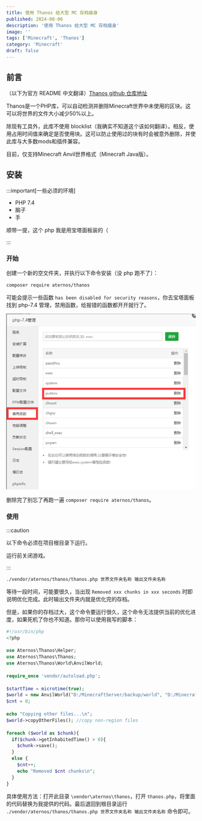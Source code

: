 ```yaml
---
title: 使用 Thanos 给大型 MC 存档瘦身
published: 2024-08-06
description: '使用 Thanos 给大型 MC 存档瘦身'
image: ''
tags: ['Minecraft', 'Thanos']
category: 'Minecraft'
draft: false 
---
```


## 前言

（以下为官方 README 中文翻译）[Thanos github 仓库地址](https://github.com/aternosorg/thanos)

Thanos是一个PHP库，可以自动检测并删除Minecraft世界中未使用的区块。这可以将世界的文件大小减少50%以上。

除现有工具外，此库不使用 blocklist（我确实不知道这个该如何翻译）。相反，使用占用时间值来确定是否使用块。这可以防止使用过的块有时会被意外删除，并使此库与大多数mods和插件兼容。

目前，仅支持Minecraft Anvil世界格式（Minecraft Java版）。

## 安装

:::important[一些必须的环境]

- PHP 7.4
- 脑子
- 手

顺带一提，这个 php 我是用宝塔面板装的（

:::

### 开始

创建一个新的空文件夹，并执行以下命令安装（没 php 跑不了）：

```bash
composer require aternos/thanos
```

可能会提示一些函数 ` has been disabled for security reasons `，你去宝塔面板找到 php-7.4 管理，禁用函数，给报错的函数都开开就行了。

![删除禁用函数](./删除禁用函数.png)

删除完了别忘了再跑一遍 `composer require aternos/thanos`。

### 使用

:::caution

以下命令必须在项目根目录下运行。

运行前关闭游戏。

:::

```bash
./vendor/aternos/thanos/thanos.php 世界文件夹名称 输出文件夹名称
```

等待一段时间，可能要很久，当出现 `Removed xxx chunks in xxx seconds` 时即说明优化完成。此时输出文件夹内就是优化完的存档。



但是，如果你的存档过大，这个命令要运行很久，这个命令无法提供当前的优化进度，如果死机了你也不知道。那你可以使用我写的脚本：

```php
#!/usr/bin/php
<?php

use Aternos\Thanos\Helper;
use Aternos\Thanos\Thanos;
use Aternos\Thanos\World\AnvilWorld;

require_once 'vendor/autoload.php';

$startTime = microtime(true);
$world = new AnvilWorld("D:/MinecraftServer/backup/world", "D:/MinecraftServer/world");
$cnt = 0;

echo "Copying other files...\n";
$world->copyOtherFiles(); //copy non-region files

foreach ($world as $chunk){
  if($chunk->getInhabitedTime() > 0){
    $chunk->save();
  }
  else {
    $cnt++;
    echo "Removed $cnt chunks\n";
  }
}
```

具体使用方法：打开此目录 `\vendor\aternos\thanos`，打开 `thanos.php`，将里面的代码替换为我提供的代码。最后退回到根目录运行 `./vendor/aternos/thanos/thanos.php 世界文件夹名称 输出文件夹名称` 命令即可。








